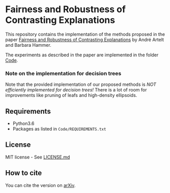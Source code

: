 # Fairness and Robustness of Contrasting Explanations

This repository contains the implementation of the methods proposed in the paper [Fairness and Robustness of Contrasting Explanations](paper.pdf) by André Artelt and Barbara Hammer.

The experiments as described in the paper are implemented in the folder [Code](Code/).

### Note on the implementation for decision trees

Note that the provided implementation of our proposed methods is *NOT efficiently implemented for decision trees!* There is a lot of room for improvements like pruning of leafs and high-density ellipsoids.

## Requirements

- Python3.6
- Packages as listed in `Code/REQUIREMENTS.txt`

## License

MIT license - See [LICENSE.md](LICENSE.md)

## How to cite

You can cite the version on [arXiv](https://arxiv.org/abs/2103.02354).
